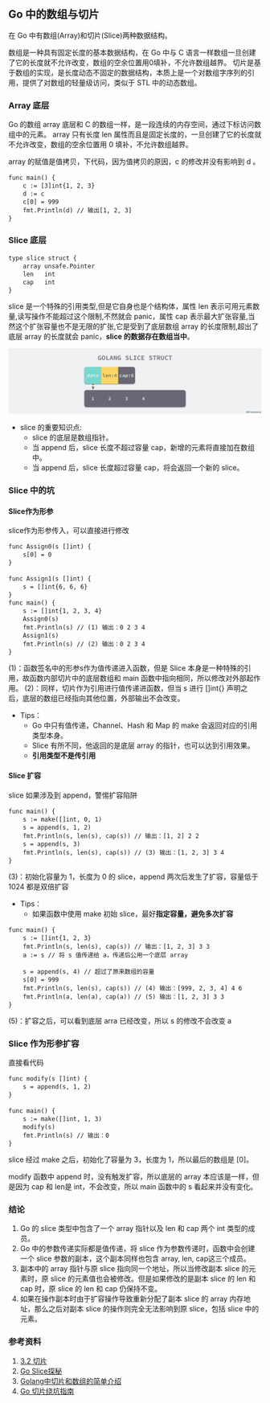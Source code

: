 ## Go 中的数组与切片
在 Go 中有数组(Array)和切片(Slice)两种数据结构。

数组是一种具有固定长度的基本数据结构，在 Go 中与 C 语言一样数组一旦创建了它的长度就不允许改变，数组的空余位置用0填补，不允许数组越界。
切片是基于数组的实现，是长度动态不固定的数据结构，本质上是一个对数组字序列的引用，提供了对数组的轻量级访问，类似于 STL 中的动态数组。

### Array 底层
Go 的数组 array 底层和 C 的数组一样，是一段连续的内存空间，通过下标访问数组中的元素。
array 只有长度 len 属性而且是固定长度的，一旦创建了它的长度就不允许改变，数组的空余位置用 0 填补，不允许数组越界。

array 的赋值是值拷贝，下代码，因为值拷贝的原因，c 的修改并没有影响到 d 。
```
func main() {
    c := [3]int{1, 2, 3}
    d := c
    c[0] = 999
    fmt.Println(d) // 输出[1, 2, 3]
}
```

### Slice 底层
```
type slice struct {
	array unsafe.Pointer
	len   int
	cap   int
}
```
slice 是一个特殊的引用类型,但是它自身也是个结构体，属性 len 表示可用元素数量,读写操作不能超过这个限制,不然就会 panic，属性 cap 表示最大扩张容量,当然这个扩张容量也不是无限的扩张,它是受到了底层数组 array 的长度限制,超出了底层 array 的长度就会 panic，**slice 的数据存在数组当中**。

![avatar](../../../static/images/2021/2019-02-20-golang-slice-struct.png)

- slice 的重要知识点:
  - slice 的底层是数组指针。
  - 当 append 后，slice 长度不超过容量 cap，新增的元素将直接加在数组中。
  - 当 append 后，slice 长度超过容量 cap，将会返回一个新的 slice。

### Slice 中的坑
#### Slice作为形参
slice作为形参传入，可以直接进行修改

```
func Assign0(s []int) {
	s[0] = 0
}

func Assign1(s []int) {
	s = []int{6, 6, 6}
}
func main() {
    s := []int{1, 2, 3, 4}
    Assign0(s)
    fmt.Println(s) // (1) 输出：0 2 3 4
    Assign1(s)
    fmt.Println(s) // (2) 输出：0 2 3 4
}
```
(1)：函数签名中的形参s作为值传递进入函数，但是 Slice 本身是一种特殊的引用，故函数内部切片中的底层数组和 main 函数中指向相同，所以修改对外部起作用。
(2)：同样，切片作为引用进行值传递进函数，但当 s 进行 []int{} 声明之后，底层的数组已经指向其他位置，外部输出不会改变。

- Tips：
    - Go 中只有值传递，Channel、Hash 和 Map 的 make 会返回对应的引用类型本身。
    - Slice 有所不同，他返回的是底层 array 的指针，也可以达到引用效果。
    - **引用类型不是传引用**

#### Slice 扩容
slice 如果涉及到 append，警惕扩容陷阱
```
func main() {
    s := make([]int, 0, 1)
    s = append(s, 1, 2)
    fmt.Println(s, len(s), cap(s)) // 输出：[1, 2] 2 2
    s = append(s, 3)
    fmt.Println(s, len(s), cap(s)) // (3) 输出：[1, 2, 3] 3 4
}
```
(3)：初始化容量为 1，长度为 0 的 slice，append 两次后发生了扩容，容量低于 1024 都是双倍扩容

- Tips：
    - 如果函数中使用 make 初始 slice，最好**指定容量，避免多次扩容**

```
func main() {
    s := []int{1, 2, 3}
    fmt.Println(s, len(s), cap(s)) // 输出：[1, 2, 3] 3 3
    a := s // 将 s 值传递给 a，传递后公用一个底层 array

    s = append(s, 4) // 超过了原来数组的容量
    s[0] = 999
    fmt.Println(s, len(s), cap(s)) // (4) 输出：[999, 2, 3, 4] 4 6
    fmt.Println(a, len(a), cap(a)) // (5) 输出：[1, 2, 3] 3 3
}
```
(5)：扩容之后，可以看到底层 arra 已经改变，所以 s 的修改不会改变 a

### Slice 作为形参扩容
直接看代码
```
func modify(s []int) {
	s = append(s, 1, 2)
}

func main() {
	s := make([]int, 1, 3)
	modify(s)
	fmt.Println(s) // 输出：0
}
```
slice 经过 make 之后，初始化了容量为 3，长度为 1，所以最后的数组是 [0]。

modify 函数中 append 时，没有触发扩容，所以底层的 array 本应该是一样，但是因为 cap 和 len是 int，不会改变，所以 main 函数中的 s 看起来并没有变化。

### 结论
1. Go 的 slice 类型中包含了一个 array 指针以及 len 和 cap 两个 int 类型的成员。
2. Go 中的参数传递实际都是值传递，将 slice 作为参数传递时，函数中会创建一个 slice 参数的副本，这个副本同样也包含 array, len, cap这三个成员。
3. 副本中的 array 指针与原 slice 指向同一个地址，所以当修改副本 slice 的元素时，原 slice 的元素值也会被修改。但是如果修改的是副本 slice 的 len 和 cap 时，原 slice 的 len 和 cap 仍保持不变。
4. 如果在操作副本时由于扩容操作导致重新分配了副本 slice 的 array 内存地址，那么之后对副本 slice 的操作则完全无法影响到原 slice，包括 slice 中的元素。

### 参考资料
1. [3.2 切片](https://draveness.me/golang/docs/part2-foundation/ch03-datastructure/golang-array-and-slice/)
2. [Go Slice探秘](https://juejin.cn/post/6844904177022271501)
3. [Golang中切片和数组的简单介绍](https://km.woa.com/group/17746/articles/show/472634?kmref=search&from_page=1&no=1)
4. [Go 切片绕坑指南](https://segmentfault.com/a/1190000020994159)